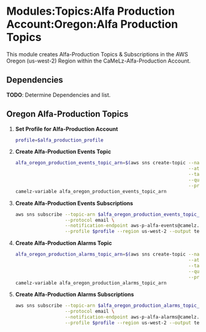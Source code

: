 # Modules:Topics:Alfa Production Account:Oregon:Alfa Production Topics

This module creates Alfa-Production Topics & Subscriptions in the AWS Oregon (us-west-2) Region within the
CaMeLz-Alfa-Production Account.

## Dependencies

**TODO**: Determine Dependencies and list.

## Oregon Alfa-Production Topics

1. **Set Profile for Alfa-Production Account**

    ```bash
    profile=$alfa_production_profile
    ```

1. **Create Alfa-Production Events Topic**

    ```bash
    alfa_oregon_production_events_topic_arn=$(aws sns create-topic --name Alfa-Production-Events \
                                                                   --attributes "DisplayName=ALFP Events" \
                                                                   --tags Key=Name,Value=Alfa-Production-Events-Topic Key=Company,Value=Alfa Key=Environment,Value=Production \
                                                                   --query 'TopicArn' \
                                                                   --profile $profile --region us-west-2 --output text)
    camelz-variable alfa_oregon_production_events_topic_arn
    ```

1. **Create Alfa-Production Events Subscriptions**

    ```bash
    aws sns subscribe --topic-arn $alfa_oregon_production_events_topic_arn \
                      --protocol email \
                      --notification-endpoint aws-p-alfa-events@camelz.io \
                      --profile $profile --region us-west-2 --output text
    ```

1. **Create Alfa-Production Alarms Topic**

    ```bash
    alfa_oregon_production_alarms_topic_arn=$(aws sns create-topic --name Alfa-Production-Alarms \
                                                                   --attributes "DisplayName=ALFP Alarms" \
                                                                   --tags Key=Name,Value=Alfa-Production-Alarms-Topic Key=Company,Value=Alfa Key=Environment,Value=Production \
                                                                   --query 'TopicArn' \
                                                                   --profile $profile --region us-west-2 --output text)
    camelz-variable alfa_oregon_production_alarms_topic_arn
    ```

1. **Create Alfa-Production Alarms Subscriptions**

    ```bash
    aws sns subscribe --topic-arn $alfa_oregon_production_alarms_topic_arn \
                      --protocol email \
                      --notification-endpoint aws-p-alfa-alarms@camelz.io \
                      --profile $profile --region us-west-2 --output text
    ```
